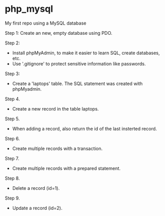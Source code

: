 # php_mysql
My first repo using a MySQL database

Step 1:
Create an new, empty database using PDO.

Step 2:
- Install phpMyAdmin, to make it easier to learn SQL, create databases, etc.
- Use '.gitignore' to protect sensitive information like passwords.

Step 3:
- Create a 'laptops' table. The SQL statement was created with phpMyadmin.

Step 4.
- Create a new record in the table laptops.

Step 5.
- When adding a record, also return the id of the last insterted record.

Step 6.
- Create multiple records with a transaction.

Step 7.
- Create multiple records with a prepared statement.

Step 8.
- Delete a record (id=1).

Step 9.
- Update a record (id=2).